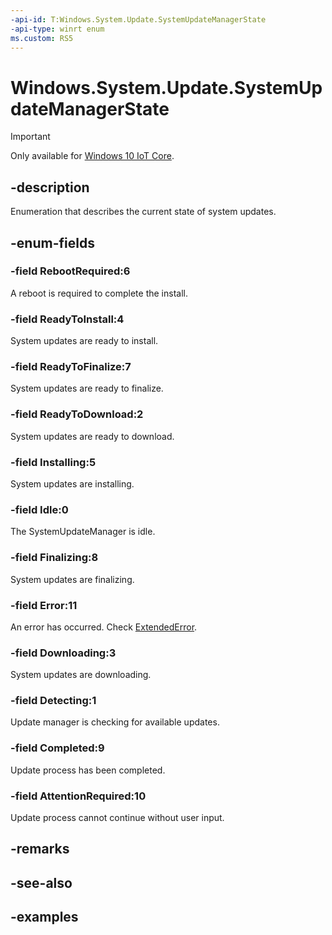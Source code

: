 ```yaml
---
-api-id: T:Windows.System.Update.SystemUpdateManagerState
-api-type: winrt enum
ms.custom: RS5
---
```


<!-- Enumeration syntax.
public enum SystemUpdateManagerState : int 
-->

# Windows.System.Update.SystemUpdateManagerState

> [!IMPORTANT]
> Only available for [Windows 10 IoT Core](https://learn.microsoft.com/windows/iot-core/windows-iot-core).

## -description
Enumeration that describes the current state of system updates.

## -enum-fields
### -field RebootRequired:6
A reboot is required to complete the install.

### -field ReadyToInstall:4
System updates are ready to install.

### -field ReadyToFinalize:7
System updates are ready to finalize.

### -field ReadyToDownload:2
System updates are ready to download.

### -field Installing:5
System updates are installing.

### -field Idle:0
The SystemUpdateManager is idle.

### -field Finalizing:8
System updates are finalizing.

### -field Error:11
An error has occurred. Check [ExtendedError](systemupdatemanager_extendederror.md).

### -field Downloading:3
System updates are downloading.

### -field Detecting:1
Update manager is checking for available updates.

### -field Completed:9
Update process has been completed.

### -field AttentionRequired:10
Update process cannot continue without user input.

## -remarks
## -see-also

## -examples


